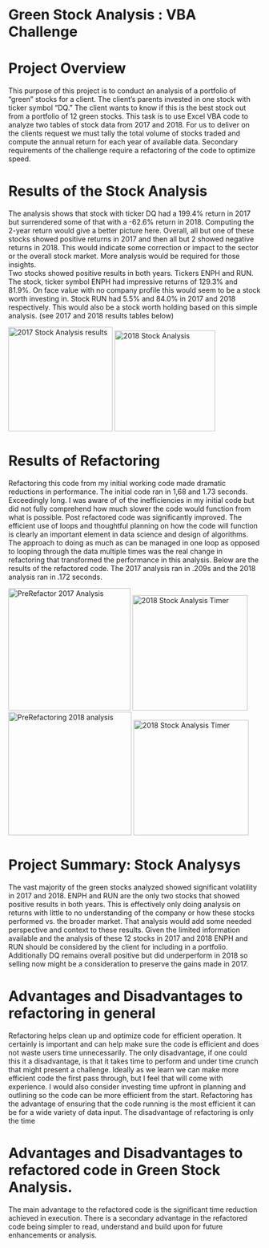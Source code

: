# Green Stock Analysis : VBA Challenge
# Project Overview
This purpose of this project is to conduct an analysis of a portfolio of “green” stocks for a client. The client’s parents invested in one stock with ticker symbol “DQ.”  The client wants to know if this is the best stock out from a portfolio of 12 green stocks. This task is to use Excel VBA code to analyze two tables of stock data from 2017 and 2018.  For us to deliver on the clients request we must tally the total volume of stocks traded and compute the annual return for each year of available data.  Secondary requirements of the challenge require a refactoring of the code to optimize speed.

# Results of the Stock Analysis
  The analysis shows that stock with ticker DQ had a 199.4% return in 2017 but surrendered some of that with a -62.6% return in 2018.  Computing the 2-year return would give a better picture here.  Overall, all but one of these stocks showed positive returns in 2017 and then all but 2 showed negative returns in 2018.  This would indicate some correction or impact to the sector or the overall stock market.  More analysis would be required for those insights.  
  Two stocks showed positive results in both years. Tickers ENPH and RUN.  The stock, ticker symbol ENPH had impressive returns of 129.3% and 81.9%.  On face value with no company profile this would seem to be a stock worth investing in.  Stock RUN had 5.5% and 84.0% in 2017 and 2018 respectively.  This would also be a stock worth holding based on this simple analysis. (see 2017 and 2018 results tables below)
 
 <img width="208" alt="2017 Stock Analysis results" src="https://user-images.githubusercontent.com/91839403/143981143-0b960c6e-6ee7-4fee-b38a-88e1e24aed8f.png">
<img width="201" alt="2018 Stock Analysis" src="https://user-images.githubusercontent.com/91839403/143981197-742760ba-37ee-4c03-87ba-641b834afa87.png">


# Results of Refactoring
Refactoring this code from my initial working code made dramatic reductions in performance.  The initial code ran in 1,68 and 1.73 seconds.   Exceedingly long.  I was aware of of the inefficiencies in my initial code but did not fully comprehend how much slower the code would function from what is possible.
Post refactored code was significantly improved.  The efficient use of loops and thoughtful planning on how the code will function is clearly an important element in data science and design of algorithms.  The approach to doing as much as can be managed in one loop as opposed to looping through the data multiple times was the real change in refactoring that transformed the performance in this analysis.  Below are the results of the refactored code.  The 2017 analysis ran in .209s and the 2018 analysis ran in .172 seconds.


<img width="244" alt="PreRefactor 2017 Analysis" src="https://user-images.githubusercontent.com/91839403/143981251-e128787e-8d52-4c86-97bc-c80d490b0bbd.png">
<img width="230" alt="2018 Stock Analysis Timer" src="https://user-images.githubusercontent.com/91839403/143981269-ede6a77b-6ad9-48fe-8044-a47e8d28052f.png">
<img width="246" alt="PreRefactoring 2018 analysis" src="https://user-images.githubusercontent.com/91839403/143981282-dd9a1b67-dcec-4ed3-b3d9-e61c7d60bd8a.png">
<img width="230" alt="2018 Stock Analysis Timer" src="https://user-images.githubusercontent.com/91839403/143981303-24f3b14f-54bc-4965-96e3-55dce5e28508.png">


# Project Summary: Stock Analysys
The vast majority of the green stocks analyzed showed significant volatility in 2017 and 2018.  ENPH and RUN are the only two stocks that showed positive results in both years.  This is effectively only doing analysis on returns with little to no understanding of the company or how these stocks performed vs. the broader market.  That analysis would add some needed perspective and context to these results.  Given the limited information available and the analysis of these 12 stocks in 2017 and 2018 ENPH and RUN should be considered by the client for including in a portfolio.  Additionally DQ remains overall positive but did underperform in 2018 so selling now might be a consideration to preserve the gains made in 2017.

# Advantages and Disadvantages to refactoring in general
Refactoring helps clean up and optimize code for efficient operation.  It certainly is important and can help make sure the code is efficient and does not waste users time unnecessarily.  The only disadvantage, if one could this it a disadvantage, is that it takes time to perform and under time crunch that might present a challenge.  Ideally as we learn we can make more efficient code the first pass through, but I feel that will come with experience.  I would also consider investing time upfront in planning and outlining so the code can be more efficient from the start.
Refactoring has the advantage of ensuring that the code running is the most efficient it can be for a wide variety of data input. The disadvantage of refactoring is only the time 

# Advantages and Disadvantages to refactored code in Green Stock Analysis.
The main advantage to the refactored code is the significant time reduction achieved in execution.  There is a secondary advantage in the refactored code being simpler to read, understand and build upon for future enhancements or analysis.

